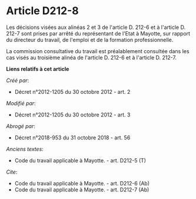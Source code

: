 # Article D212-8

Les décisions visées aux alinéas 2 et 3 de l'article D. 212-6 et à l'article D. 212-7 sont prises par arrêté du représentant
de l'Etat à Mayotte, sur rapport du directeur du travail, de l'emploi et de la formation professionnelle. 

La commission consultative du travail est préalablement consultée dans les cas visés au troisième alinéa de l'article D.
212-6 et à l'article D. 212-7.

**Liens relatifs à cet article**

_Créé par_:

  - Décret n°2012-1205 du 30 octobre 2012 - art. 2

_Modifié par_:

  - Décret n°2012-1205 du 30 octobre 2012 - art. 3

_Abrogé par_:

  - Décret n°2018-953 du 31 octobre 2018 - art. 56

_Anciens textes_:

  - Code du travail applicable à Mayotte. - art. D212-5 (T)

_Cite_:

  - Code du travail applicable à Mayotte. - art. D212-6 (Ab)
  - Code du travail applicable à Mayotte. - art. D212-7 (Ab)
